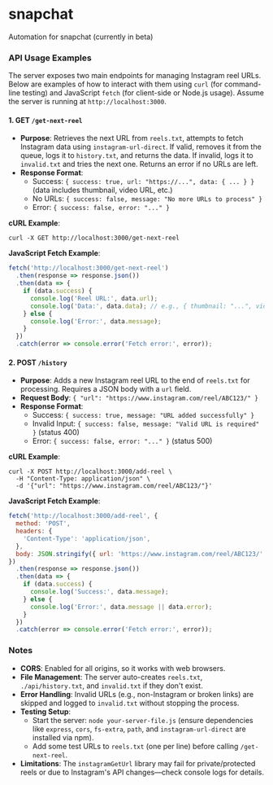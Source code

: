 # snapchat
Automation for snapchat (currently in beta)

### API Usage Examples

The server exposes two main endpoints for managing Instagram reel URLs. Below are examples of how to interact with them using `curl` (for command-line testing) and JavaScript `fetch` (for client-side or Node.js usage). Assume the server is running at `http://localhost:3000`.

#### 1. GET `/get-next-reel`
   - **Purpose**: Retrieves the next URL from `reels.txt`, attempts to fetch Instagram data using `instagram-url-direct`. If valid, removes it from the queue, logs it to `history.txt`, and returns the data. If invalid, logs it to `invalid.txt` and tries the next one. Returns an error if no URLs are left.
   - **Response Format**:
     - Success: `{ success: true, url: "https://...", data: { ... } }` (data includes thumbnail, video URL, etc.)
     - No URLs: `{ success: false, message: "No more URLs to process" }`
     - Error: `{ success: false, error: "..." }`

   **cURL Example**:
   ```
   curl -X GET http://localhost:3000/get-next-reel
   ```

   **JavaScript Fetch Example**:
   ```javascript
   fetch('http://localhost:3000/get-next-reel')
     .then(response => response.json())
     .then(data => {
       if (data.success) {
         console.log('Reel URL:', data.url);
         console.log('Data:', data.data); // e.g., { thumbnail: "...", video: "..." }
       } else {
         console.log('Error:', data.message);
       }
     })
     .catch(error => console.error('Fetch error:', error));
   ```

#### 2. POST `/history`
   - **Purpose**: Adds a new Instagram reel URL to the end of `reels.txt` for processing. Requires a JSON body with a `url` field.
   - **Request Body**: `{ "url": "https://www.instagram.com/reel/ABC123/" }`
   - **Response Format**:
     - Success: `{ success: true, message: "URL added successfully" }`
     - Invalid Input: `{ success: false, message: "Valid URL is required" }` (status 400)
     - Error: `{ success: false, error: "..." }` (status 500)

   **cURL Example**:
   ```
   curl -X POST http://localhost:3000/add-reel \
     -H "Content-Type: application/json" \
     -d '{"url": "https://www.instagram.com/reel/ABC123/"}'
   ```

   **JavaScript Fetch Example**:
   ```javascript
   fetch('http://localhost:3000/add-reel', {
     method: 'POST',
     headers: {
       'Content-Type': 'application/json',
     },
     body: JSON.stringify({ url: 'https://www.instagram.com/reel/ABC123/' })
   })
     .then(response => response.json())
     .then(data => {
       if (data.success) {
         console.log('Success:', data.message);
       } else {
         console.log('Error:', data.message || data.error);
       }
     })
     .catch(error => console.error('Fetch error:', error));
   ```

### Notes
- **CORS**: Enabled for all origins, so it works with web browsers.
- **File Management**: The server auto-creates `reels.txt`, `./api/history.txt`, and `invalid.txt` if they don't exist.
- **Error Handling**: Invalid URLs (e.g., non-Instagram or broken links) are skipped and logged to `invalid.txt` without stopping the process.
- **Testing Setup**: 
  - Start the server: `node your-server-file.js` (ensure dependencies like `express`, `cors`, `fs-extra`, `path`, and `instagram-url-direct` are installed via npm).
  - Add some test URLs to `reels.txt` (one per line) before calling `/get-next-reel`.
- **Limitations**: The `instagramGetUrl` library may fail for private/protected reels or due to Instagram's API changes—check console logs for details.
